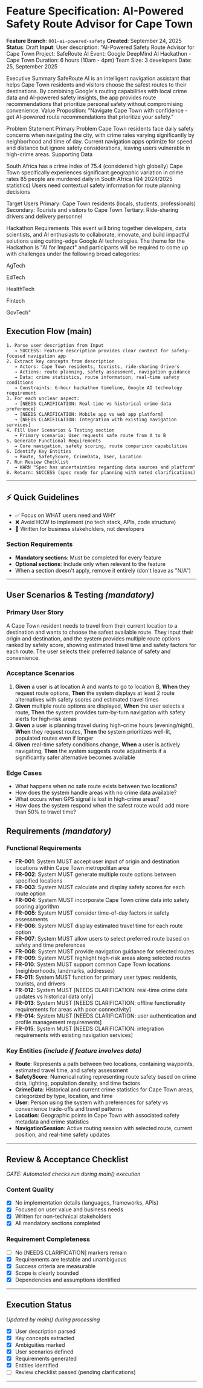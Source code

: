 # Feature Specification: AI-Powered Safety Route Advisor for Cape Town

**Feature Branch**: `001-ai-powered-safety`
**Created**: September 24, 2025
**Status**: Draft
**Input**: User description: "AI-Powered Safety Route Advisor for Cape Town
Project: SafeRoute AI
Event: Google DeepMind AI Hackathon - Cape Town
Duration: 6 hours (10am - 4pm)
Team Size: 3 developers
Date: 25, September 2025

Executive Summary
SafeRoute AI is an intelligent navigation assistant that helps Cape Town residents and visitors choose the safest routes to their destinations. By combining Google's routing capabilities with local crime data and AI-powered safety insights, the app provides route recommendations that prioritize personal safety without compromising convenience.
Value Proposition: \"Navigate Cape Town with confidence - get AI-powered route recommendations that prioritize your safety.\"

Problem Statement
Primary Problem
Cape Town residents face daily safety concerns when navigating the city, with crime rates varying significantly by neighborhood and time of day. Current navigation apps optimize for speed and distance but ignore safety considerations, leaving users vulnerable in high-crime areas.
Supporting Data

South Africa has a crime index of 75.4 (considered high globally)
Cape Town specifically experiences significant geographic variation in crime rates
85 people are murdered daily in South Africa (Q4 2024/2025 statistics)
Users need contextual safety information for route planning decisions

Target Users
Primary: Cape Town residents (locals, students, professionals)
Secondary: Tourists and visitors to Cape Town
Tertiary: Ride-sharing drivers and delivery personnel

Hackathon Requirements
This event will bring together developers, data scientists, and AI enthusiasts to collaborate, innovate, and build impactful solutions using cutting-edge Google AI technologies. The theme for the Hackathon is \"AI for Impact\" and participants will be required to come up with challenges under the following broad categories:

AgTech

EdTech

HealthTech

Fintech

GovTech"

## Execution Flow (main)
```
1. Parse user description from Input
   → SUCCESS: Feature description provides clear context for safety-focused navigation app
2. Extract key concepts from description
   → Actors: Cape Town residents, tourists, ride-sharing drivers
   → Actions: route planning, safety assessment, navigation guidance
   → Data: crime statistics, route information, real-time safety conditions
   → Constraints: 6-hour hackathon timeline, Google AI technology requirement
3. For each unclear aspect:
   → [NEEDS CLARIFICATION: Real-time vs historical crime data preference]
   → [NEEDS CLARIFICATION: Mobile app vs web app platform]
   → [NEEDS CLARIFICATION: Integration with existing navigation services]
4. Fill User Scenarios & Testing section
   → Primary scenario: User requests safe route from A to B
5. Generate Functional Requirements
   → Core navigation, safety scoring, route comparison capabilities
6. Identify Key Entities
   → Route, SafetyScore, CrimeData, User, Location
7. Run Review Checklist
   → WARN "Spec has uncertainties regarding data sources and platform"
8. Return: SUCCESS (spec ready for planning with noted clarifications)
```

---

## ⚡ Quick Guidelines
- ✅ Focus on WHAT users need and WHY
- ❌ Avoid HOW to implement (no tech stack, APIs, code structure)
- 👥 Written for business stakeholders, not developers

### Section Requirements
- **Mandatory sections**: Must be completed for every feature
- **Optional sections**: Include only when relevant to the feature
- When a section doesn't apply, remove it entirely (don't leave as "N/A")

---

## User Scenarios & Testing *(mandatory)*

### Primary User Story
A Cape Town resident needs to travel from their current location to a destination and wants to choose the safest available route. They input their origin and destination, and the system provides multiple route options ranked by safety score, showing estimated travel time and safety factors for each route. The user selects their preferred balance of safety and convenience.

### Acceptance Scenarios
1. **Given** a user is at location A and wants to go to location B, **When** they request route options, **Then** the system displays at least 2 route alternatives with safety scores and estimated travel times
2. **Given** multiple route options are displayed, **When** the user selects a route, **Then** the system provides turn-by-turn navigation with safety alerts for high-risk areas
3. **Given** a user is planning travel during high-crime hours (evening/night), **When** they request routes, **Then** the system prioritizes well-lit, populated routes even if longer
4. **Given** real-time safety conditions change, **When** a user is actively navigating, **Then** the system suggests route adjustments if a significantly safer alternative becomes available

### Edge Cases
- What happens when no safe route exists between two locations?
- How does the system handle areas with no crime data available?
- What occurs when GPS signal is lost in high-crime areas?
- How does the system respond when the safest route would add more than 50% to travel time?

## Requirements *(mandatory)*

### Functional Requirements
- **FR-001**: System MUST accept user input of origin and destination locations within Cape Town metropolitan area
- **FR-002**: System MUST generate multiple route options between specified locations
- **FR-003**: System MUST calculate and display safety scores for each route option
- **FR-004**: System MUST incorporate Cape Town crime data into safety scoring algorithm
- **FR-005**: System MUST consider time-of-day factors in safety assessments
- **FR-006**: System MUST display estimated travel time for each route option
- **FR-007**: System MUST allow users to select preferred route based on safety and time preferences
- **FR-008**: System MUST provide navigation guidance for selected routes
- **FR-009**: System MUST highlight high-risk areas along selected routes
- **FR-010**: System MUST support common Cape Town locations (neighborhoods, landmarks, addresses)
- **FR-011**: System MUST function for primary user types: residents, tourists, and drivers
- **FR-012**: System MUST [NEEDS CLARIFICATION: real-time crime data updates vs historical data only]
- **FR-013**: System MUST [NEEDS CLARIFICATION: offline functionality requirements for areas with poor connectivity]
- **FR-014**: System MUST [NEEDS CLARIFICATION: user authentication and profile management requirements]
- **FR-015**: System MUST [NEEDS CLARIFICATION: integration requirements with existing navigation services]

### Key Entities *(include if feature involves data)*
- **Route**: Represents a path between two locations, containing waypoints, estimated travel time, and safety assessment
- **SafetyScore**: Numerical rating representing route safety based on crime data, lighting, population density, and time factors
- **CrimeData**: Historical and current crime statistics for Cape Town areas, categorized by type, location, and time
- **User**: Person using the system with preferences for safety vs convenience trade-offs and travel patterns
- **Location**: Geographic points in Cape Town with associated safety metadata and crime statistics
- **NavigationSession**: Active routing session with selected route, current position, and real-time safety updates

---

## Review & Acceptance Checklist
*GATE: Automated checks run during main() execution*

### Content Quality
- [x] No implementation details (languages, frameworks, APIs)
- [x] Focused on user value and business needs
- [x] Written for non-technical stakeholders
- [x] All mandatory sections completed

### Requirement Completeness
- [ ] No [NEEDS CLARIFICATION] markers remain
- [x] Requirements are testable and unambiguous
- [x] Success criteria are measurable
- [x] Scope is clearly bounded
- [x] Dependencies and assumptions identified

---

## Execution Status
*Updated by main() during processing*

- [x] User description parsed
- [x] Key concepts extracted
- [x] Ambiguities marked
- [x] User scenarios defined
- [x] Requirements generated
- [x] Entities identified
- [ ] Review checklist passed (pending clarifications)

---